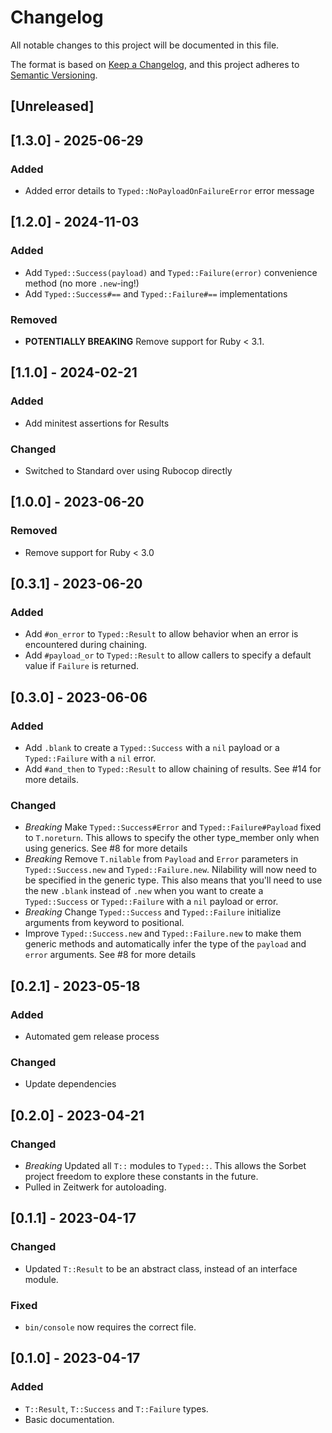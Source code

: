 # Changelog
All notable changes to this project will be documented in this file.

The format is based on [Keep a Changelog](https://keepachangelog.com/en/1.0.0/),
and this project adheres to [Semantic Versioning](https://semver.org/spec/v2.0.0.html).

## [Unreleased]

## [1.3.0] - 2025-06-29

### Added

- Added error details to `Typed::NoPayloadOnFailureError` error message

## [1.2.0] - 2024-11-03

### Added

- Add `Typed::Success(payload)` and `Typed::Failure(error)` convenience method (no more `.new`-ing!)
- Add `Typed::Success#==` and `Typed::Failure#==` implementations

### Removed

- **POTENTIALLY BREAKING** Remove support for Ruby < 3.1.

## [1.1.0] - 2024-02-21

### Added

- Add minitest assertions for Results

### Changed

- Switched to Standard over using Rubocop directly

## [1.0.0] - 2023-06-20

### Removed

- Remove support for Ruby < 3.0

## [0.3.1] - 2023-06-20

### Added

- Add `#on_error` to `Typed::Result` to allow behavior when an error is encountered during chaining.
- Add `#payload_or` to `Typed::Result` to allow callers to specify a default value if `Failure` is returned.

## [0.3.0] - 2023-06-06

### Added

- Add `.blank` to create a `Typed::Success` with a `nil` payload or a `Typed::Failure` with a `nil` error.
- Add `#and_then` to `Typed::Result` to allow chaining of results. See #14 for more details.

### Changed

- *Breaking* Make `Typed::Success#Error` and `Typed::Failure#Payload` fixed to `T.noreturn`. This allows to specify the other type_member only when using generics. See #8 for more details
- *Breaking* Remove `T.nilable` from `Payload` and `Error` parameters in `Typed::Success.new` and `Typed::Failure.new`. Nilability will now need to be specified in the generic type. This also means that you'll need to use the new `.blank` instead of `.new` when you want to create a `Typed::Success` or `Typed::Failure` with a `nil` payload or error.
- *Breaking* Change `Typed::Success` and `Typed::Failure` initialize arguments from keyword to positional.
- Improve `Typed::Success.new` and `Typed::Failure.new` to make them generic methods and automatically infer the type of the `payload` and `error` arguments. See #8 for more details

## [0.2.1] - 2023-05-18

### Added

- Automated gem release process

### Changed

- Update dependencies

## [0.2.0] - 2023-04-21

### Changed

- *Breaking* Updated all `T::` modules to `Typed::`. This allows the Sorbet project freedom to explore these constants in the future.
- Pulled in Zeitwerk for autoloading.

## [0.1.1] - 2023-04-17

### Changed

- Updated `T::Result` to be an abstract class, instead of an interface module.

### Fixed

- `bin/console` now requires the correct file.

## [0.1.0] - 2023-04-17

### Added

- `T::Result`, `T::Success` and `T::Failure` types.
- Basic documentation.
